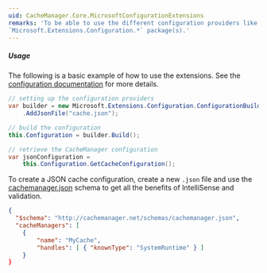 ```yaml
---
uid: CacheManager.Core.MicrosoftConfigurationExtensions
remarks: 'To be able to use the different configuration providers like JSON or XML, you have to install the corresponding 
`Microsoft.Extensions.Configuration.*` package(s).'
---
```


##### **Usage**

The following is a basic example of how to use the extensions. See the [configuration documentation](http://cachemanager.net/Documentation/Index/cachemanager_configuration) for more details.

```csharp
// setting up the configuration providers
var builder = new Microsoft.Extensions.Configuration.ConfigurationBuilder()
    .AddJsonFile("cache.json");

// build the configuration
this.Configuration = builder.Build();

// retrieve the CacheManager configuration
var jsonConfiguration = 
    this.Configuration.GetCacheConfiguration();
```

To create a JSON cache configuration, create a new `.json` file and use the [cachemanager.json](http://cachemanager.net/schemas/cachemanager.json) schema to
get all the benefits of IntelliSense and validation.

```JSON
{
  "$schema": "http://cachemanager.net/schemas/cachemanager.json",
  "cacheManagers": [
    {
        "name": "MyCache",
        "handles": [ { "knownType": "SystemRuntime" } ]
    }
}
```